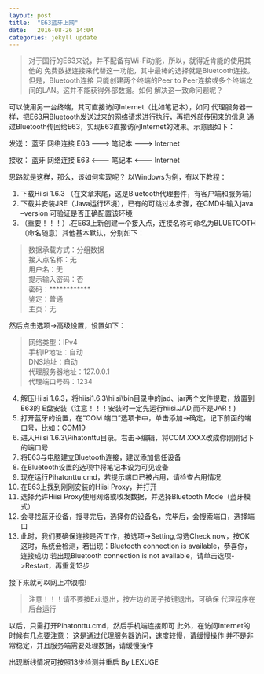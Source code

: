 ```yaml
---
layout: post
title:  "E63蓝牙上网"
date:   2016-08-26 14:04
categories: jekyll update
---
```

>对于国行的E63来说，并不配备有Wi-Fi功能，所以，就得近肯能的使用其他的
免费数据连接来代替这一功能，其中最棒的选择就是Bluetooth连接。但是，Bluetooth连接
只能创建两个终端的Peer to Peer连接或多个终端之间的LAN。这并不能获得外部数据。如何
解决这一致命问题呢？

可以使用另一台终端，其可直接访问Internet（比如笔记本），如同
代理服务器一样，把E63用Bluetooth发送过来的网络请求进行执行，再把外部传回来的信息
通过Bluetooth传回给E63，实现E63直接访问Internet的效果。示意图如下：

发送：
     蓝牙        网络连接
E63  --->  笔记本  --->  Internet

接收：
     蓝牙        网络连接
E63  <---  笔记本  <---  Internet

思路就是这样，那么，该如何实现呢？
以Windows为例，有以下教程：
1. 下载Hiisi 1.6.3 （在文章末尾，这是Bluetooth代理套件，有客户端和服务端）
2. 下载并安装JRE（Java运行环境），已有的可跳过本步骤，在CMD中输入java –version
可验证是否正确配置该环境
3. （重要！！！）.在E63上新创建一个接入点，连接名称可命名为BLUETOOTH（命名随意）其他基本默认，分别如下：

>数据承载方式：分组数据   
接入点名称：无  
用户名：无  
提示输入密码：否  
密码：************  
鉴定：普通  
主页：无  

然后点击选项->高级设置，设置如下：

>网络类型：IPv4  
手机IP地址：自动  
DNS地址：自动  
代理服务器地址：127.0.0.1  
代理端口号码：1234  

4. 解压Hiisi 1.6.3，将hiisi1.6.3\hiisi\bin目录中的jad、jar两个文件提取，放置到E63的
E盘安装（注意！！！安装时一定先运行hiisi.JAD,而不是JAR！)
5. 打开蓝牙的设置，在“COM 端口”选项卡中，单击添加->确定，记下前面的端口号，比如：COM19
6. 进入Hiisi 1.6.3\Pihatonttu目录。右击->编辑，将COM XXXX改成你刚刚记下的端口号
7. 将E63与电脑建立Bluetooth连接，建议添加信任设备
8. 在Bluetooth设置的选项中将笔记本设为可见设备
9. 现在运行Pihatonttu.cmd，若提示端口已被占用，请检查占用情况
10. 在E63上找到刚刚安装的Hiisi Proxy，并打开
11. 选择允许Hiisi Proxy使用网络或收发数据，并选择Bluetooth Mode（蓝牙模式）
12. 会寻找蓝牙设备，搜寻完后，选择你的设备名，完毕后，会搜索端口，选择端口
13. 此时，我们要确保连接是否工作，按选项->Setting,勾选Check now，按OK
这时，系统会检测，若出现：Bluetooth connection is available，恭喜你，连接成功
若出现Bluetooth connection is not available，请单击选项->Restart，再重复13步

接下来就可以网上冲浪啦!
>注意！！！请不要按Exit退出，按左边的房子按键退出，可确保
代理程序在后台运行

以后，只需打开Pihatonttu.cmd，然后手机端连接即可
此外，在访问Internet的时候有几点要注意：
这是通过代理服务器访问，速度较慢，请缓慢操作
并不是非常稳定，并且服务端需要处理数据，请缓慢操作

出现断线情况可按照13步检测并重启
By LEXUGE


